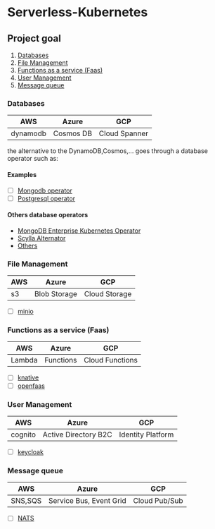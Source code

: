 # Serverless-Kubernetes


## Project goal

1. [Databases](#databases)
2. [File Management](#file-management)
4. [Functions as a service (Faas)](#functions-as-a-service-faas)
3. [User Management](#user-management)
5. [Message queue](#message-queue)




### Databases
| AWS      | Azure     | GCP           |
|----------|-----------|---------------|
| dynamodb | Cosmos DB | Cloud Spanner |


the alternative to the DynamoDB,Cosmos,... goes through a database operator such as:
#### Examples
- [ ] [Mongodb operator](Databases/perconaMongodb/readme.md)
- [ ] [Postgresql operator](Databases/zalandoPostgresOperator/readme.md)

#### Others database operators

- [MongoDB Enterprise Kubernetes Operator](https://github.com/mongodb/mongodb-enterprise-kubernetes)
- [Scylla Alternator](https://docs.scylladb.com/using-scylla/alternator/)
- [Others](https://operatorhub.io/?category=Database)


### File Management
| AWS | Azure        | GCP           |
|-----|--------------|---------------|
| s3  | Blob Storage | Cloud Storage |

- [ ] [minio](StaticPageDeployment/readme.md)

### Functions as a service (Faas)
| AWS    | Azure     | GCP             |
|--------|-----------|-----------------|
| Lambda | Functions | Cloud Functions |

- [ ] [knative](faas/knative/readme.md)
- [ ] [openfaas](faas/openfaas/readme.md)

### User Management
| AWS     | Azure                | GCP               |
|---------|----------------------|-------------------|
| cognito | Active Directory B2C | Identity Platform |

- [ ] [keycloak](UsersManagement/readme.md)


### Message queue
| AWS     | Azure                   | GCP           |
|---------|-------------------------|---------------|
| SNS,SQS | Service Bus, Event Grid | Cloud Pub/Sub |

- [ ] [NATS](faas/openfass/nats.md)